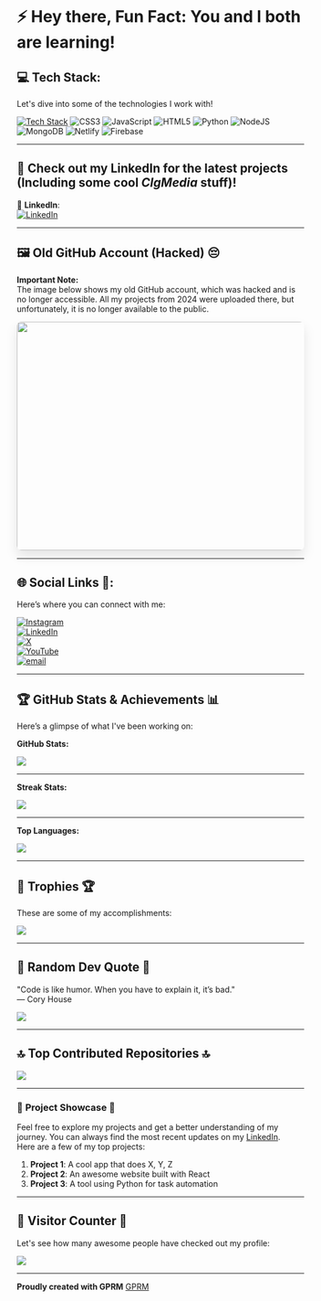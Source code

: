 # ⚡ **Hey there, Fun Fact:** You and I both are learning!

## 💻 **Tech Stack**:  
Let's dive into some of the technologies I work with!

[![Tech Stack](https://img.shields.io/badge/Tech%20Stack-%23F7DF1E.svg?logo=react&logoColor=white)](https://reactjs.org/) 
![CSS3](https://img.shields.io/badge/css3-%231572B6.svg?style=for-the-badge&logo=css3&logoColor=white) ![JavaScript](https://img.shields.io/badge/javascript-%23323330.svg?style=for-the-badge&logo=javascript&logoColor=%23F7DF1E) ![HTML5](https://img.shields.io/badge/html5-%23E34F26.svg?style=for-the-badge&logo=html5&logoColor=white) ![Python](https://img.shields.io/badge/python-3670A0?style=for-the-badge&logo=python&logoColor=ffdd54) 
![NodeJS](https://img.shields.io/badge/node.js-6DA55F?style=for-the-badge&logo=node.js&logoColor=white) ![MongoDB](https://img.shields.io/badge/MongoDB-%234ea94b.svg?style=for-the-badge&logo=mongodb&logoColor=white) 
![Netlify](https://img.shields.io/badge/netlify-%23000000.svg?style=for-the-badge&logo=netlify&logoColor=#00C7B7) ![Firebase](https://img.shields.io/badge/firebase-%23039BE5.svg?style=for-the-badge&logo=firebase)

---

## 📣 **Check out my LinkedIn** for the latest projects (Including some cool *ClgMedia* stuff)!

🔗 **LinkedIn**:  
[![LinkedIn](https://img.shields.io/badge/LinkedIn-%230077B5.svg?logo=linkedin&logoColor=white)](https://linkedin.com/in/shreya-gupta8697)

---

## 🖼️ **Old GitHub Account (Hacked)** 😔  
**Important Note:**  
The image below shows my old GitHub account, which was hacked and is no longer accessible. All my projects from 2024 were uploaded there, but unfortunately, it is no longer available to the public.

<a href="https://postimg.cc/ZWHRmrfT">
  <img src="https://i.postimg.cc/cJy8Qhw8/github.png" width="800" height="400" style="border-radius: 8px; box-shadow: 0px 10px 20px rgba(0,0,0,0.1);"/>
</a>

---

## 🌐 **Social Links** 📱:
Here’s where you can connect with me:  

[![Instagram](https://img.shields.io/badge/Instagram-%23E4405F.svg?logo=Instagram&logoColor=white)](https://instagram.com/shreyagupta_94s)  
[![LinkedIn](https://img.shields.io/badge/LinkedIn-%230077B5.svg?logo=linkedin&logoColor=white)](https://linkedin.com/in/shreya-gupta8697)  
[![X](https://img.shields.io/badge/X-black.svg?logo=X&logoColor=white)](https://x.com/Shreyag09068957)  
[![YouTube](https://img.shields.io/badge/YouTube-%23FF0000.svg?logo=YouTube&logoColor=white)](https://youtube.com/@@biglearnbigearn6027)  
[![email](https://img.shields.io/badge/Email-D14836?logo=gmail&logoColor=white)](mailto:shreyagupta8697@gmail.com)  

---

## 🏆 **GitHub Stats & Achievements** 📊  
Here’s a glimpse of what I've been working on:

**GitHub Stats:**

![](https://github-readme-stats.vercel.app/api?username=Shreya8697&theme=dark&hide_border=false&include_all_commits=true&count_private=true)

---

**Streak Stats:**

![](https://github-readme-streak-stats.herokuapp.com/?user=Shreya8697&theme=dark&hide_border=false)

---

**Top Languages:**

![](https://github-readme-stats.vercel.app/api/top-langs/?username=Shreya8697&theme=dark&hide_border=false&include_all_commits=true&count_private=true&layout=compact)

---

## 🏅 **Trophies** 🏆  
These are some of my accomplishments:

![](https://github-profile-trophy.vercel.app/?username=Shreya8697&theme=radical&no-frame=false&no-bg=true&margin-w=4)

---

## 💬 **Random Dev Quote** 💭  
"Code is like humor. When you have to explain it, it’s bad."  
— Cory House

![](https://quotes-github-readme.vercel.app/api?type=horizontal&theme=radical)

---

## 🔝 **Top Contributed Repositories** 🔝

![](https://github-contributor-stats.vercel.app/api?username=Shreya8697&limit=5&theme=dark&combine_all_yearly_contributions=true)

---

### 🚀 **Project Showcase** 🌟

Feel free to explore my projects and get a better understanding of my journey. You can always find the most recent updates on my [LinkedIn](https://linkedin.com/in/shreya-gupta8697).  
Here are a few of my top projects:

1. **Project 1**: A cool app that does X, Y, Z
2. **Project 2**: An awesome website built with React
3. **Project 3**: A tool using Python for task automation

---

## 🚨 **Visitor Counter** 👀  
Let's see how many awesome people have checked out my profile:  

[![](https://visitcount.itsvg.in/api?id=Shreya8697&icon=0&color=0)](https://visitcount.itsvg.in)

---

**Proudly created with GPRM** [GPRM](https://gprm.itsvg.in)
